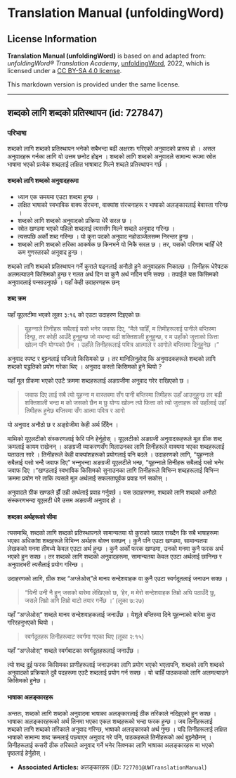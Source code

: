 # Translation Manual (unfoldingWord)

## License Information

**Translation Manual (unfoldingWord)** is based on and adapted from: _unfoldingWord® Translation Academy_, [unfoldingWord](https://unfoldingword.org/utw), 2022, which is licensed under a [CC BY-SA 4.0 license](https://creativecommons.org/licenses/by-sa/4.0/legalcode.en).

This markdown version is provided under the same license.



--------------------------------

## शब्दको लागि शब्दको प्रतिस्थापन (id: 727847)

### परिभाषा

शब्दको लागि शब्दको प्रतिस्थापन भनेको सबैभन्दा बढी अक्षरशः गरिएको अनुवादको प्रारूप हो । असल अनुवादहरू गर्नका लागि यो उत्तम छनोट होइन । शब्दको लागि शब्दको अनुवादले सामान्य रूपमा स्रोत भाषामा भएको प्रत्येक शब्दलाई लक्षित भाषाबाट मिल्‍ने शब्दले प्रतिस्थापन गर्छ ।

#### शब्दको लागि शब्दको अनुवादहरूमा

* ध्यान एक समयमा एउटा शब्दमा हुन्छ ।
* लक्षित भाषाको स्वभाविक वाक्य संरचना, वाक्यांश संरचनाहरू र भाषाको अलङ्कारलाई बेवास्ता गरिन्छ ।
* शब्दको लागि शब्दको अनुवादको प्रक्रिया धेरै सरल छ ।
* स्रोत खण्‍डमा भएको पहिलो शब्दलाई त्यससँग मिल्‍ने शब्दले अनुवाद गरिन्छ ।
* त्यसपछि अर्को शब्द गरिन्छ । यो कुरा पदको अनुवाद नहोउञ्‍जेलसम्‍म निरन्तर हुन्छ ।
* शब्दको लागि शब्दको तरिका आकर्षक छ किनभने यो निकै सरल छ । तर, यसको परिणाम चाहिँ धेरै कम गुणस्तरको अनुवाद हुन्छ ।

शब्दको लागि शब्दको प्रतिस्थापन गर्ने कुराले पढ्नलाई अनौठो हुने अनुवादहरू निकाल्‍छ । तिनीहरू धेरैपटक अलमल्याउने किसिमको हुन्छ र गलत अर्थ दिन वा कुनै अर्थ नदिन पनि सक्‍छ । तपाईंले यस किसिमको अनुवादलाई पन्साउनुपर्छ । यहाँ केही उदाहरणहरू छन्ः

#### शब्द क्रम

यहाँ यूएलटीमा भएको लूका ३:१६ को एउटा उदाहरण दिइएको छः

> यूहन्‍नाले तिनीहरू सबैलाई यसो भनेर जवाफ दिए, “मैले चाहिँ, म तिमीहरूलाई पानीले बप्‍तिस्मा दिन्छु, तर कोही आउँदै हुनुहुन्छ जो मभन्दा बढी शक्तिशाली हुनुहुन्छ, र म उहाँको जुत्ताको फित्ता खोल्‍न पनि योग्‍यको छैन । उहाँले तिनीहरूलाई पवित्र आत्माले र आगोले बप्‍तिस्मा दिनुहुनेछ ।”

अनुवाद स्‍पष्‍ट र बुझ्‍नलाई सजिलो किसिमको छ । तर मानिलिनुहोस् कि अनुवादकहरूले शब्दको लागि शब्दको पद्धतिको प्रयोग गरेका थिए । अनुवाद कस्तो किसिमको हुने थियो ?

यहाँ मूल ग्रीकमा भएको एउटै क्रममा शब्दहरूलाई अङग्रजीमा अनुवाद गरेर राखिएको छ ।

> जवाफ दिए लाई सबै त्यो यूहन्‍ना म वास्तवमा सँग पानी बप्‍तिस्मा तिमीहरू उहाँ आउनुहुन्छ तर बढी शक्तिशाली भन्दा म को जसको छैन म छु योग्‍य खोल्‍न त्यो फित्ता को त्यो जुत्ताहरू को उहाँलाई उहाँ तिमीहरू हुनेछ बप्‍तिस्मा सँग आत्मा पवित्र र आगो

यो अनुवाद अनौठो छ र अङ्ग्रेजीमा केही अर्थ दिँदैन ।

माथिको यूएलटीको संस्करणलाई फेरि पनि हेर्नुहोस् । यूएलटीको अङग्रजी अनुवादकहरूले मूल ग्रीक शब्द क्रमलाई कायम राखेनन् । अङग्रजी व्याकरणसँग मिलाउनका लागि तिनीहरूले वाक्यमा भएका शब्दहरूलाई यताउता सारे । तिनीहरूले केही वाक्यांशहरूको प्रयोगलाई पनि बदले । उदाहरणको लागि, “यूहन्‍नाले सबैलाई यसो भन्दै जवाफ दिए” भन्‍नुभन्दा अङग्रजी यूएलटीले भन्छ, “यूहन्‍नाले तिनीहरू सबैलाई यसो भनेर जवाफ दिए ।”खण्‍डलाई स्वभाविक किसिमको सुनाउनका लागि तिनीहरूले विभिन्‍न शब्दहरूलाई विभिन्‍न क्रममा प्रयोग गरे ताकि त्यसले मूल अर्थलाई सफलतापूर्वक प्रवाह गर्न सकोस् ।

अनुवादले ग्रीक खण्‍डले झैँ उही अर्थलाई प्रवाह गर्नुपर्छ । यस उदाहरणमा, शब्दको लागि शब्दको अनौठो संस्करणभन्दा यूएलटी धेरै उत्तम अङग्रजी अनुवाद हो ।

#### शब्दका अर्थहरूको सीमा

त्यसमाथि, शब्दको लागि शब्दको प्रतिस्थापनले सामान्यतया यो कुराको ख्याल राख्‍दैन कि सबै भाषाहरूमा भएका अधिकांश शब्दहरूले विभिन्‍न अर्थहरू बोक्‍न सक्‍छन् । कुनै पनि एउटा खण्‍डमा, सामान्यतया लेखकको मनमा तीमध्ये केवल एउटा अर्थ हुन्छ । कुनै अर्को फरक खण्‍डमा, उनको मनमा कुनै फरक अर्थ भएको हुन सक्‍छ । तर शब्दको लागि शब्दको अनुवादहरूमा, सामान्यतया केवल एउटा अर्थलाई छानिन्छ र अनुवादभरी त्यसैलाई प्रयोग गरिन्छ ।

उदाहरणको लागि, ग्रीक शब्द “अग्‍लेओस्”ले मानव सन्देशवाहक वा कुनै एउटा स्वर्गदूतलाई जनाउन सक्‍छ ।

> “यिनी उनी नै हुन् जसको बारेमा लेखिएको छ, ‘हेर, म मेरो सन्देशवाहक तिम्रो अघि पठाउँदै छु, जसले तिम्रो अगि तिम्रो बाटो तयार गर्नेछ ।’ (लूका ७:२७)

यहाँ “अग्‍लेओस्” शब्दले मानव सन्देशवाहकलाई जनाउँछ । येशूले बप्‍तिस्मा दिने यूहन्‍नाको बारेमा कुरा गरिरहनुभएको थियो ।

> स्वर्गदूतहरू तिनीहरूबाट स्वर्गमा गएका थिए (लूका २:१५)

यहाँ “अग्‍लेओस्” शब्दले स्वर्गबाटका स्वर्गदूतहरूलाई जनाउँछ ।

त्यो शब्द दुई फरक किसिमका प्राणीहरूलाई जनाउनका लागि प्रयोग भएको भएतापनि, शब्दको लागि शब्दको अनुवादको प्रक्रियाले दुवै पदहरूमा एउटै शब्दलाई प्रयोग गर्न सक्‍छ । यो चाहिँ पाठककको लागि अलमल्याउने किसिमको हुनेछ ।

#### भाषाका अलङ्कारहरू

अन्ततः, शब्दको लागि शब्दको अनुवादमा भाषाका अलङ्कारलाई ठीक तरिकाले नदिइएको हुन सक्‍छ । भाषाका अलङ्कारहरूको अर्थ तिनमा भएका एकल शब्दहरूको भन्दा फरक हुन्छ । जब तिनीहरूलाई शब्दको लागि शब्दको तरिकाले अनुवाद गरिन्छ, भाषाको अलङ्कारको अर्थ गुम्छ । यदि तिनीहरूलाई लक्षित भाषाको सामान्य शब्द क्रमलाई पछ्याएर अनुवाद गरे पनि, पाठकहरूले तिनीहरूको अर्थ बुझ्‍नेछैनन् । तिनीहरूलाई कसरी ठीक तरिकाले अनुवाद गर्ने भनेर सिक्‍नका लागि भाषाका अलङ्कारहरू मा भएको पृष्‍ठलाई हेर्नुहोस् ।

* **Associated Articles:** अलङ्‍कारहरू (ID: `727701@UWTranslationManual`)

